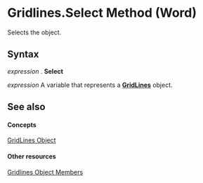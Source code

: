 
# Gridlines.Select Method (Word)

Selects the object.


## Syntax

 _expression_ . **Select**

 _expression_ A variable that represents a **[GridLines](9dc77c2a-854f-63c0-4648-b7802fb6d9a2.md)** object.


## See also


#### Concepts


[GridLines Object](9dc77c2a-854f-63c0-4648-b7802fb6d9a2.md)
#### Other resources


[Gridlines Object Members](c0f3a7bc-e65d-f734-cf68-aacbffbb8ed2.md)
